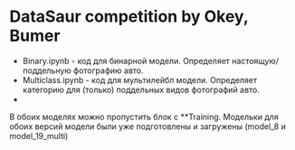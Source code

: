 # DataSaur competition by Okey, Bumer
* Binary.ipynb - код для бинарной модели. Определяет настоящую/поддельную фотографию авто.
* Multiclass.ipynb - код для мультилейбл модели. Определяет категорию для (только) поддельных видов фотографий авто.
* 
В обоих моделях можно пропустить блок с **Training. Модельки для обоих версий модели были уже подготовлены и загружены (model_8 и model_19_multi)
